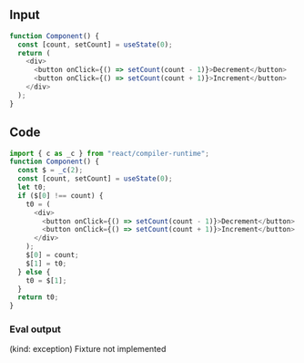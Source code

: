 
## Input

```javascript
function Component() {
  const [count, setCount] = useState(0);
  return (
    <div>
      <button onClick={() => setCount(count - 1)}>Decrement</button>
      <button onClick={() => setCount(count + 1)}>Increment</button>
    </div>
  );
}

```

## Code

```javascript
import { c as _c } from "react/compiler-runtime";
function Component() {
  const $ = _c(2);
  const [count, setCount] = useState(0);
  let t0;
  if ($[0] !== count) {
    t0 = (
      <div>
        <button onClick={() => setCount(count - 1)}>Decrement</button>
        <button onClick={() => setCount(count + 1)}>Increment</button>
      </div>
    );
    $[0] = count;
    $[1] = t0;
  } else {
    t0 = $[1];
  }
  return t0;
}

```
      
### Eval output
(kind: exception) Fixture not implemented